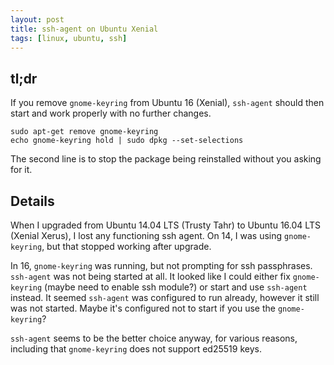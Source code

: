 ```yaml
---
layout: post
title: ssh-agent on Ubuntu Xenial
tags: [linux, ubuntu, ssh]
---
```


## tl;dr

If you remove `gnome-keyring` from Ubuntu 16 (Xenial), `ssh-agent` should then
start and work properly with no further changes.

`sudo apt-get remove gnome-keyring`  
`echo gnome-keyring hold | sudo dpkg --set-selections`

The second line is to stop the package being reinstalled without you asking
for it.

## Details

When I upgraded from Ubuntu 14.04 LTS (Trusty Tahr) to Ubuntu 16.04 LTS
(Xenial Xerus), I lost any functioning ssh agent. On 14, I was using
`gnome-keyring`, but that stopped working after upgrade.

In 16, `gnome-keyring` was running, but not prompting for ssh
passphrases. `ssh-agent` was not being started at all. It looked like I could
either fix `gnome-keyring` (maybe need to enable ssh module?) or start and use
`ssh-agent` instead. It seemed `ssh-agent` was configured to run already,
however it still was not started. Maybe it's configured not to start if you use
the `gnome-keyring`?

`ssh-agent` seems to be the better choice anyway, for various reasons,
including that `gnome-keyring` does not support ed25519 keys.
